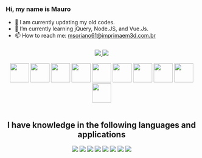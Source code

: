 
 ### Hi, my name is Mauro

- 🔭 I am currently updating my old codes. 
- 🌱 I’m currently learning jQuery, Node.JS, and Vue.Js.
- 📫 How to reach me: msoriano61@imprimaem3d.com.br

###
###

<!--
**msoriano61/msoriano61** is a ✨ _special_ ✨ repository because its `README.md` (this file) appears on your GitHub profile.

Here are some ideas to get you started:

- 🔭 I’m currently working on ...
- 🌱 I’m currently learning ...
- 👯 I’m looking to collaborate on ...
- 🤔 I’m looking for help with ...
- 💬 Ask me about ...
- 📫 How to reach me: ...
- 😄 Pronouns: ...
- ⚡ Fun fact: ...
-->
<div align="center">
  <a href="github.com/msoriano61"/>
   <img src="https://github-readme-stats.vercel.app/api?username=msoriano61&show_icons=true&theme=tokyonight"/>
  </a>
  <a href="github.com/msoriano61"/>
   <img src="https://github-readme-stats.vercel.app/api/top-langs/?username=msoriano61&theme=tokyonight&layout=compact"/>
  </a>
</div>


<div align="center"><br>
<img height="50px" src="https://github.com/msoriano61/msoriano61/assets/118784807/c6f5601d-ef0f-44f8-bf99-91d06ec30a58"/>
<img height="50px" src="https://github.com/msoriano61/msoriano61/assets/118784807/10b0d313-448b-4a69-937a-53a8ce74514d"/>
<img height="50px" src="https://github.com/msoriano61/msoriano61/assets/118784807/6a686b5e-a0ec-4a5c-add4-21783692fa97"/>
<img height="50px" src="https://github.com/msoriano61/msoriano61/assets/118784807/64d3d50e-e859-46c2-9ee6-cc51a66b2b46"/>
<img height="50px" src="https://github.com/msoriano61/msoriano61/assets/118784807/a4cb260b-5f51-4713-830a-6b41792ecaae"/>
<img height="50px" src="https://github.com/msoriano61/msoriano61/assets/118784807/d22a1b7f-dfa7-410c-a949-15ff289be90b"/>
<img height="50px" src="https://github.com/msoriano61/msoriano61/assets/118784807/fb74f2dc-3530-4d77-a998-183ca5cd1136"/>
<img height="50px" src="https://github.com/msoriano61/msoriano61/assets/118784807/a4189405-898c-4ee0-8907-2ef6a229d8fb"/>
<img height="50px" src="https://github.com/msoriano61/msoriano61/assets/118784807/59749793-09f1-4365-8dd9-391fe52e058d"/>
<img height="50px" src="https://github.com/msoriano61/msoriano61/assets/118784807/824e2c9d-8bdd-4a53-9eb1-d7e26813ea0b"/>


</div>


<div align="center"><br>
  <h2>I have knowledge in the following languages and applications</h2>
  <img src="https://img.shields.io/badge/HTML5-E34F26?style=for-the-badge&logo=html5&logoColor=white"/>
  <img src="https://img.shields.io/badge/CSS3-1572B6?style=for-the-badge&logo=css3&logoColor=white"/>
  <img src="https://img.shields.io/badge/JavaScript-F7DF1E?style=for-the-badge&logo=javascript&logoColor=black"/>
  <img src="https://img.shields.io/badge/PHP-777BB4?style=for-the-badge&logo=php&logoColor=white"/>
  <img src="https://img.shields.io/badge/MySQL-00000F?style=for-the-badge&logo=mysql&logoColor=white"/>
  <img src="https://img.shields.io/badge/Bootstrap-563D7C?style=for-the-badge&logo=bootstrap&logoColor=white"/>
  <img src="https://img.shields.io/badge/Wordpress-21759B?style=for-the-badge&logo=wordpress&logoColor=white"/>
  <img src="https://img.shields.io/badge/Debian-A81D33?style=for-the-badge&logo=debian&logoColor=white"/>
</div>

